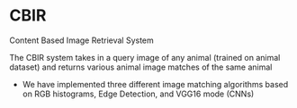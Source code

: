 # CBIR
Content Based Image Retrieval System

The CBIR system takes in a query image of any animal (trained on animal dataset) and returns various animal image matches of the same animal

- We have implemented three different image matching algorithms based on RGB histograms, Edge Detection, and VGG16 mode (CNNs)
